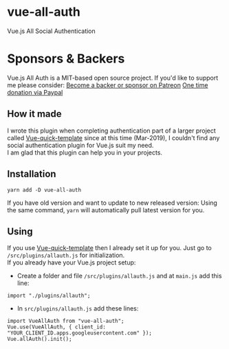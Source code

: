 # vue-all-auth
Vue.js All Social Authentication
# Sponsors & Backers
Vue.js All Auth is a MIT-based open source project. If you'd like to support me please consider:
[Become a backer or sponsor on Patreon](https://www.patreon.com/loitd)
[One time donation via Paypal](https://www.paypal.me/loitd)
## How it made
I wrote this plugin when completing authentication part of a larger project called [Vue-quick-template](https://github.com/loitd/vue-quick-template) since at this time (Mar-2019), I couldn't find any social authentication plugin for Vue.js suit my need.  
I am glad that this plugin can help you in your projects.
## Installation
```
yarn add -D vue-all-auth
```
If you have old version and want to update to new released version: Using the same command, `yarn` will automatically pull latest version for you.
## Using
If you use [Vue-quick-template](https://github.com/loitd/vue-quick-template) then I already set it up for you. Just go to `/src/plugins/allauth.js` for initialization.  
If you already have your Vue.js project setup:  
* Create a folder and file `/src/plugins/allauth.js` and at `main.js` add this line:
```
import "./plugins/allauth";
```
* In `src/plugins/allauth.js` add these lines:  
```
import VueAllAuth from "vue-all-auth";
Vue.use(VueAllAuth, { client_id: "YOUR_CLIENT_ID.apps.googleusercontent.com" });
Vue.allAuth().init();
```
